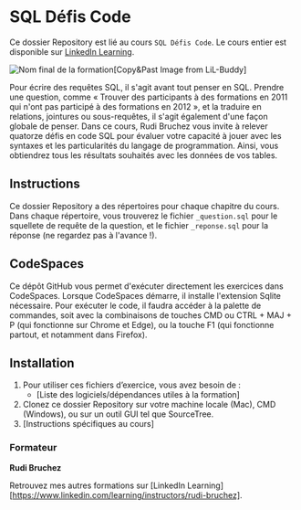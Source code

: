 # SQL Défis Code

Ce dossier Repository est lié au cours `SQL Défis Code`. Le cours entier est disponible sur [LinkedIn Learning][lil-course-url].

![Nom final de la formation][lil-thumbnail-url][Copy&Past Image from LiL-Buddy] 

Pour écrire des requêtes SQL, il s'agit avant tout penser en SQL. Prendre une question, comme « Trouver des participants à des formations en 2011 qui n'ont pas participé à des formations en 2012 », et la traduire en relations, jointures ou sous-requêtes, il s'agit également d'une façon globale de penser. Dans ce cours, Rudi Bruchez vous invite à relever quatorze défis en code SQL pour évaluer votre capacité à jouer avec les syntaxes et les particularités du langage de programmation. Ainsi, vous obtiendrez tous les résultats souhaités avec les données de vos tables.

## Instructions

Ce dossier Repository a des répertoires pour chaque chapitre du cours. Dans chaque répertoire, vous trouverez le fichier `_question.sql` pour le squellete de requête de la question, et le fichier `_reponse.sql` pour la réponse (ne regardez pas à l'avance !). 

## CodeSpaces

Ce dépôt GitHub vous permet d'exécuter directement les exercices dans CodeSpaces. Lorsque CodeSpaces démarre, il installe l'extension Sqlite nécessaire. Pour exécuter le code, il faudra accéder à la palette de commandes, soit avec la combinaisons de touches CMD ou CTRL + MAJ + P (qui fonctionne sur Chrome et Edge), ou la touche F1 (qui fonctionne partout, et notamment dans Firefox).

## Installation

1. Pour utiliser ces fichiers d’exercice, vous avez besoin de : 
   - [Liste des logiciels/dépendances utiles à la formation] 
2. Clonez ce dossier Repository sur votre machine locale (Mac), CMD (Windows), ou sur un outil GUI tel que SourceTree. 
3. [Instructions spécifiques au cours] 

### Formateur

**Rudi Bruchez** 

 Retrouvez mes autres formations sur [LinkedIn Learning][https://www.linkedin.com/learning/instructors/rudi-bruchez].

[0]: # (Replace these placeholder URLs with actual course URLs)
[lil-course-url]: https://www.linkedin.com/learning/sql-defis-code-17653949
[lil-thumbnail-url]: https://media.licdn.com/dms/image/C4E0DAQGy5hu1MyOr3g/learning-public-crop_675_1200/0/1676295480779?e=2147483647&v=beta&t=FeaOdbUD0WxERmUVyFXpYY0FQrnKUpf2tKLD5H_4bUw
[lil-URL-trainer]: https://

[1]: # (End of FR-Instruction ###############################################################################################)
